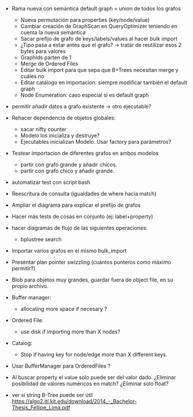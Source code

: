 - Rama nueva con semántica default graph = union de todos los grafos
    + Nueva permutación para properties (key/node/value)
    + Cambiar creación de GraphScan en QueryOptimizer teniendo en cuenta la nueva semántica
    + Sacar prefijo de grafo de keys/labels/values al hacer bulk import
    + ¿Tipo pasa a estar antes que el grafo? -> tratar de reutilizar esos 2 bytes para valores
    + GraphIds parten de 1
    - Merge de Ordered Files
    - Editar bulk import para que sepa que B+Trees necesitan merge y cuáles no
    - Editar catálogo en importacion: siempre modificar también el default graph
    - Node Enumeration: caso especial si es default graph

- permitir añadir datos a grafo existente -> otro ejecutable?

- Rehacer dependencia de objetos globales:
    - sacar nifty counter
    - Modelo los inicializa y destruye?
    - Ejecutables inicializan Modelo. Usar factory para parámetros?
- Testear importacion de diferentes grafos en ambos modelos
    - partir con grafo grande y añadir chicos.
    - partir con grafo chico y añadir grande.

- automatizar test con script bash
- Reescritura de consulta (igualdades de where hacia match)
- Ampliar el diagrama para explicar el prefijo de grafos
- Hacer más tests de cosas en conjunto (ej: label+property)
- hacer diagramas de flujo de las siguientes operaciones:
    - bplustree search

- Importar varios grafos en el mismo bulk_import
- Presentar plan pointer swizzling (cuántos punteros como máximo permitir?)
- Blob para objetos muy grandes, guardar fuera de object file, en su propio archivo.
- Buffer manager:
    - allocating more space if necesary ?
- Ordered File:
    - use disk if importing more than X nodes?
- Catalog:
    - Stop if having key for node/edge more than X different keys.
- Usar BufferManager para OrderedFiles ?
- Al buscar property el value solo puede ser del valor dado. ¿Eliminar posibilidad de valores numéricos en match? ¿Eliminar solo float?
- ver si string B-Tree puede ser útil https://algo2.iti.kit.edu/download/2014_-_Bachelor-Thesis_Fellipe_Lima.pdf
